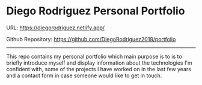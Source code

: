 # Diego Rodriguez Personal Portfolio

URL: https://diegorodriguez.netlify.app/ 

Github Repository: https://github.com/DiegoRodriguez2018/portfolio

---

This repo contains my personal portfolio which main purpose is to is to briefly introduce myself and display information about the technologies I'm confident with, some of the projects I have worked on in the last few years and a contact form in case someone would like to get in touch. 
